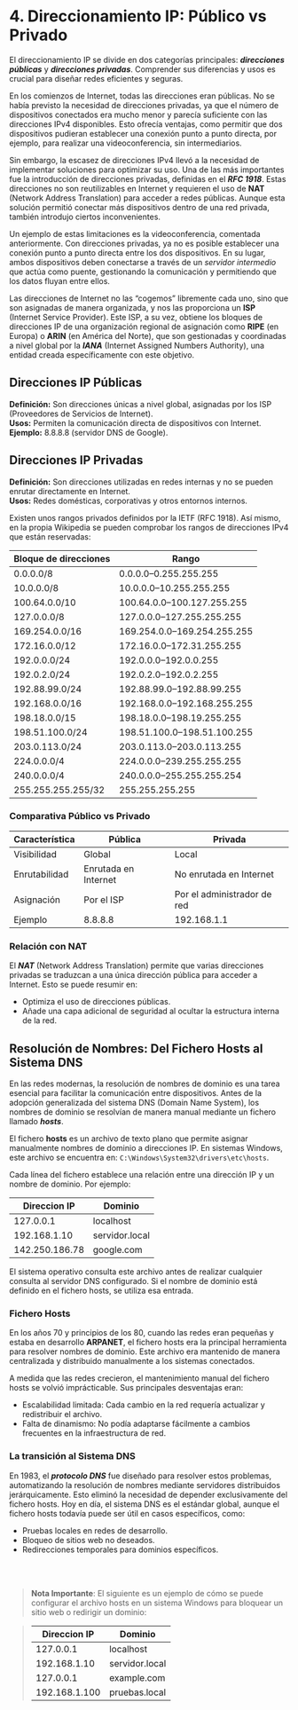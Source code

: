 # 4. Direccionamiento IP: Público vs Privado

El direccionamiento IP se divide en dos categorías principales: ***direcciones públicas*** y ***direcciones privadas***. Comprender sus diferencias y usos es crucial para diseñar redes eficientes y seguras.

En los comienzos de Internet, todas las direcciones eran públicas. No se había previsto la necesidad de direcciones privadas, ya que el número de dispositivos conectados era mucho menor y parecía suficiente con las direcciones IPv4 disponibles. Esto ofrecía ventajas, como permitir que dos dispositivos pudieran establecer una conexión punto a punto directa, por ejemplo, para realizar una videoconferencia, sin intermediarios.

Sin embargo, la escasez de direcciones IPv4 llevó a la necesidad de implementar soluciones para optimizar su uso. Una de las más importantes fue la introducción de direcciones privadas, definidas en el ***RFC 1918***. Estas direcciones no son reutilizables en Internet y requieren el uso de **NAT** (Network Address Translation) para acceder a redes públicas. Aunque esta solución permitió conectar más dispositivos dentro de una red privada, también introdujo ciertos inconvenientes.

Un ejemplo de estas limitaciones es la videoconferencia, comentada anteriormente. Con direcciones privadas, ya no es posible establecer una conexión punto a punto directa entre los dos dispositivos. En su lugar, ambos dispositivos deben conectarse a través de un *servidor intermedio* que actúa como puente, gestionando la comunicación y permitiendo que los datos fluyan entre ellos.

Las direcciones de Internet no las “cogemos” libremente cada uno, sino que son asignadas de manera organizada, y nos las proporciona un **ISP** (Internet Service Provider). Este ISP, a su vez, obtiene los bloques de direcciones IP de una organización regional de asignación como **RIPE** (en Europa) o **ARIN** (en América del Norte), que son gestionadas y coordinadas a nivel global por la ***IANA*** (Internet Assigned Numbers Authority), una entidad creada específicamente con este objetivo.

## Direcciones IP Públicas

**Definición:** Son direcciones únicas a nivel global, asignadas por los ISP (Proveedores de Servicios de Internet).  
**Usos:** Permiten la comunicación directa de dispositivos con Internet.  
**Ejemplo:** 8.8.8.8 (servidor DNS de Google).

## Direcciones IP Privadas

**Definición:** Son direcciones utilizadas en redes internas y no se pueden enrutar directamente en Internet.  
**Usos:** Redes domésticas, corporativas y otros entornos internos.

Existen unos rangos privados definidos por la IETF (RFC 1918). Así mismo, en la propia Wikipedia se pueden comprobar los rangos de direcciones IPv4 que están reservadas:

| Bloque de direcciones | Rango |
|-----------------------|-------|
| 0.0.0.0/8             | 0.0.0.0–0.255.255.255 |
| 10.0.0.0/8            | 10.0.0.0–10.255.255.255 |
| 100.64.0.0/10         | 100.64.0.0–100.127.255.255 |
| 127.0.0.0/8           | 127.0.0.0–127.255.255.255 |
| 169.254.0.0/16        | 169.254.0.0–169.254.255.255 |
| 172.16.0.0/12         | 172.16.0.0–172.31.255.255 |
| 192.0.0.0/24          | 192.0.0.0–192.0.0.255 |
| 192.0.2.0/24          | 192.0.2.0–192.0.2.255 |
| 192.88.99.0/24        | 192.88.99.0–192.88.99.255 |
| 192.168.0.0/16        | 192.168.0.0–192.168.255.255 |
| 198.18.0.0/15         | 198.18.0.0–198.19.255.255 |
| 198.51.100.0/24       | 198.51.100.0–198.51.100.255 |
| 203.0.113.0/24        | 203.0.113.0–203.0.113.255 |
| 224.0.0.0/4           | 224.0.0.0–239.255.255.255 |
| 240.0.0.0/4           | 240.0.0.0–255.255.255.254 |
| 255.255.255.255/32    | 255.255.255.255 |

### Comparativa Público vs Privado

| Característica        | Pública              | Privada              |
|-----------------------|----------------------|----------------------|
| Visibilidad           | Global               | Local                |
| Enrutabilidad         | Enrutada en Internet | No enrutada en Internet |
| Asignación            | Por el ISP           | Por el administrador de red |
| Ejemplo               | 8.8.8.8              | 192.168.1.1          |


### Relación con NAT

El ***NAT*** (Network Address Translation) permite que varias direcciones privadas se traduzcan a una única dirección pública para acceder a Internet. Esto se puede resumir en:

- Optimiza el uso de direcciones públicas.
- Añade una capa adicional de seguridad al ocultar la estructura interna de la red.


## Resolución de Nombres: Del Fichero Hosts al Sistema DNS

En las redes modernas, la resolución de nombres de dominio es una tarea esencial para facilitar la comunicación entre dispositivos. Antes de la adopción generalizada del sistema DNS (Domain Name System), los nombres de dominio se resolvían de manera manual mediante un fichero llamado ***hosts***.

El fichero **hosts** es un archivo de texto plano que permite asignar manualmente nombres de dominio a direcciones IP. En sistemas Windows, este archivo se encuentra en: `C:\Windows\System32\drivers\etc\hosts`.

Cada línea del fichero establece una relación entre una dirección IP y un nombre de dominio. Por ejemplo:

| Direccion IP | Dominio       |
|--------------|---------------|
| 127.0.0.1    | localhost     |
|192.168.1.10  | servidor.local|
|142.250.186.78| google.com    |

El sistema operativo consulta este archivo antes de realizar cualquier consulta al servidor DNS configurado. Si el nombre de dominio está definido en el fichero hosts, se utiliza esa entrada.


### Fichero Hosts

En los años 70 y principios de los 80, cuando las redes eran pequeñas y estaba en desarrollo **ARPANET**, el fichero hosts era la principal herramienta para resolver nombres de dominio. Este archivo era mantenido de manera centralizada y distribuido manualmente a los sistemas conectados.

A medida que las redes crecieron, el mantenimiento manual del fichero hosts se volvió imprácticable. Sus principales desventajas eran:

- Escalabilidad limitada: Cada cambio en la red requería actualizar y redistribuir el archivo.
- Falta de dinamismo: No podía adaptarse fácilmente a cambios frecuentes en la infraestructura de red.
  

### La transición al Sistema DNS

En 1983, el ***protocolo DNS*** fue diseñado para resolver estos problemas, automatizando la resolución de nombres mediante servidores distribuidos jerárquicamente. Esto eliminó la necesidad de depender exclusivamente del fichero hosts. Hoy en día, el sistema DNS es el estándar global, aunque el fichero hosts todavía puede ser útil en casos específicos, como:

- Pruebas locales en redes de desarrollo.
- Bloqueo de sitios web no deseados.
- Redirecciones temporales para dominios específicos.

<br>
<br>

> **Nota Importante**: 
> El siguiente es un ejemplo de cómo se puede configurar el archivo hosts en un sistema Windows para bloquear un sitio web o redirigir un dominio:

> | Direccion IP | Dominio       |
> |--------------|---------------|
> | 127.0.0.1    | localhost     |
> | 192.168.1.10 | servidor.local|
> | 127.0.0.1	 | example.com   |
> | 192.168.1.100| pruebas.local |

